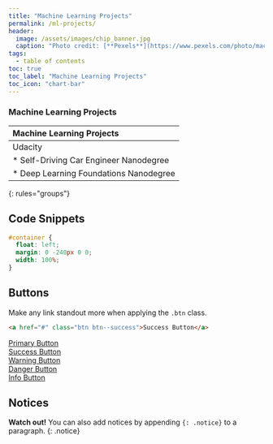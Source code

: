 ```yaml
---
title: "Machine Learning Projects"
permalink: /ml-projects/
header:
  image: /assets/images/chip_banner.jpg
  caption: "Photo credit: [**Pexels**](https://www.pexels.com/photo/macro-shot-of-water-drops-on-leaf-326461/)"
tags:
  - table of contents
toc: true
toc_label: "Machine Learning Projects"
toc_icon: "chart-bar"
---
```


### Machine Learning Projects

| Machine Learning Projects |
|:------------------------- |
| Udacity |
| * Self-Driving Car Engineer Nanodegree |
| * Deep Learning Foundations Nanodegree |

{: rules="groups"}

## Code Snippets

```css
#container {
  float: left;
  margin: 0 -240px 0 0;
  width: 100%;
}
```

## Buttons

Make any link standout more when applying the `.btn` class.

```html
<a href="#" class="btn btn--success">Success Button</a>
```

<div markdown="0"><a href="#" class="btn">Primary Button</a></div>
<div markdown="0"><a href="#" class="btn btn--success">Success Button</a></div>
<div markdown="0"><a href="#" class="btn btn--warning">Warning Button</a></div>
<div markdown="0"><a href="#" class="btn btn--danger">Danger Button</a></div>
<div markdown="0"><a href="#" class="btn btn--info">Info Button</a></div>

## Notices

**Watch out!** You can also add notices by appending `{: .notice}` to a paragraph.
{: .notice}
